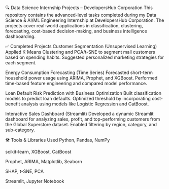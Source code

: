 🔍 Data Science Internship Projects – DevelopersHub Corporation
This repository contains the advanced-level tasks completed during my Data Science & AI/ML Engineering Internship at DevelopersHub Corporation. The projects cover real-world applications in classification, clustering, forecasting, cost-based decision-making, and business intelligence dashboarding.

✅ Completed Projects
Customer Segmentation (Unsupervised Learning)
Applied K-Means Clustering and PCA/t-SNE to segment mall customers based on spending habits. Suggested personalized marketing strategies for each segment.

Energy Consumption Forecasting (Time Series)
Forecasted short-term household power usage using ARIMA, Prophet, and XGBoost. Performed time-based feature engineering and compared model performance.

Loan Default Risk Prediction with Business Optimization
Built classification models to predict loan defaults. Optimized threshold by incorporating cost-benefit analysis using models like Logistic Regression and CatBoost.

Interactive Sales Dashboard (Streamlit)
Developed a dynamic Streamlit dashboard for analyzing sales, profit, and top-performing customers from the Global Superstore dataset. Enabled filtering by region, category, and sub-category.

🛠 Tools & Libraries Used
Python, Pandas, NumPy

scikit-learn, XGBoost, CatBoost

Prophet, ARIMA, Matplotlib, Seaborn

SHAP, t-SNE, PCA

Streamlit, Jupyter Notebook

